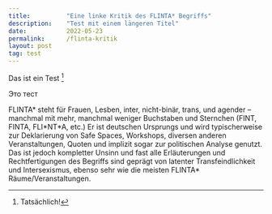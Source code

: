 ```yaml
---
title:          "Eine linke Kritik des FLINTA* Begriffs"
description:    "Test mit einem längeren Titel"
date:           2022-05-23
permalink:      /flinta-kritik
layout: post
tag: test
---
```


Das ist ein Test [^1]

Это тест

FLINTA* steht für Frauen, Lesben, inter, nicht-binär, trans, und agender – manchmal mit mehr, manchmal weniger Buchstaben und Sternchen (FINT, FINTA, FLI\*NT\*A, etc.) Er ist deutschen Ursprungs und wird typischerweise zur Deklarierung von Safe Spaces, Workshops, diversen anderen Veranstaltungen, Quoten und implizit sogar zur politischen Analyse genutzt. Das ist jedoch kompletter Unsinn und fast alle Erläuterungen und Rechtfertigungen des Begriffs sind geprägt von latenter Transfeindlichkeit und Intersexismus, ebenso sehr wie die meisten FLINTA* Räume/Veranstaltungen.

[^1]: Tatsächlich!
